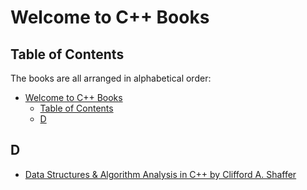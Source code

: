 # Welcome to C++ Books

[//]: # (Please kindly follow this structure when you are contributing)
[//]: # "List everything in alphabetical order (A - Z)"
[//]: # "List them as a direct link to the resource (No redirects)"
[//]: # "- [Title of the book pdf](direct link to the book)"

## Table of Contents

The books are all arranged in alphabetical order:

- [Welcome to C++ Books](#welcome-to-c-books)
  - [Table of Contents](#table-of-contents)
  - [D](#d)

## D

- [Data Structures & Algorithm Analysis in C++ by Clifford A. Shaffer](https://people.cs.vt.edu/~shaffer/Book/C++3e20130328.pdf)
